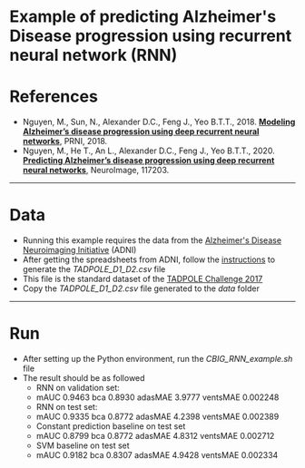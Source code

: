 # Example of predicting Alzheimer's Disease progression using recurrent neural network (RNN) 

References
====

+ Nguyen, M., Sun, N., Alexander D.C., Feng J., Yeo B.T.T., 2018. [**Modeling Alzheimer’s disease progression using deep recurrent neural networks**](https://doi.org/10.1109/prni.2018.8423955), PRNI, 2018.
+ Nguyen, M., He T., An L., Alexander D.C., Feng J., Yeo B.T.T., 2020. [**Predicting Alzheimer’s disease progression using deep recurrent neural networks**](https://doi.org/10.1016/j.neuroimage.2020.117203), NeuroImage, 117203.

----

Data
====

- Running this example requires the data from the [Alzheimer's Disease Neuroimaging Initiative](http://adni.loni.usc.edu) (ADNI)
- After getting the spreadsheets from ADNI, follow the [instructions](https://github.com/noxtoby/TADPOLE/blob/master/TADPOLE_readme.txt) to generate the *TADPOLE_D1_D2.csv* file
- This file is the standard dataset of the [TADPOLE Challenge 2017](http://tadpole.grand-challenge.org)
- Copy the *TADPOLE_D1_D2.csv* file generated to the *data* folder


----

Run
====

- After setting up the Python environment, run the *CBIG_RNN_example.sh* file
- The result should be as followed
    - RNN on validation set:
    - mAUC 0.9463 bca 0.8930 adasMAE 3.9777 ventsMAE 0.002248
    - RNN on test set:
    - mAUC 0.9335 bca 0.8772 adasMAE 4.2398 ventsMAE 0.002389
    - Constant prediction baseline on test set
    - mAUC 0.8799 bca 0.8772 adasMAE 4.8312 ventsMAE 0.002712
    - SVM baseline on test set
    - mAUC 0.9182 bca 0.8307 adasMAE 4.9428 ventsMAE 0.002334
